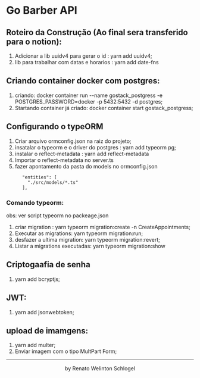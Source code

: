 # Go Barber API


## Roteiro da Construção (Ao final sera transferido para o notion):

  1. Adicionar a lib uuidv4 para gerar o id : yarn add uuidv4;
  2. lib para trabalhar com datas e horarios : yarn add date-fns


## Criando container docker com postgres:

  1. criando: docker container run --name gostack_postgress -e POSTGRES_PASSWORD=docker -p 5432:5432 -d postgres;
  2. Startando container já criado: docker container start gostack_postgress;


## Configurando o typeORM

  1. Criar arquivo ormconfig.json na raiz do projeto;
  2. insatalar o typeorm e o driver do postgres : yarn add typeorm pg;
  3. instalar o reflect-metadata : yarn add reflect-metadata
  4. Importar o reflect-metadata no server.ts
  5. fazer apontamento da pasta do models no ormconfig.json
  ```
        "entities": [
          "./src/models/*.ts"
        ],
  ```

### Comando typeorm:
  obs: ver script typeorm no packeage.json
  1. criar migration       : yarn typeorm migration:create -n CreateAppointments;
  2. Executar as migrations: yarn typeorm migration:run;
  3. desfazer a ultima migration: yarn typeorm migration:revert;
  4. Listar a migrations executadas: yarn typeorm migration:show


## Criptogaafia de senha
  1. yarn add bcryptjs;


## JWT:
  1. yarn add jsonwebtoken;

## upload de imamgens:
  1. yarn add multer;
  2. Enviar imagem com o tipo MultPart Form;




<hr>
<p align="center"> by Renato Welinton Schlogel </p>
